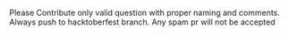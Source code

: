Please Contribute only valid question with  proper naming and comments. Always push to hacktoberfest branch.
Any spam pr will not be accepted
